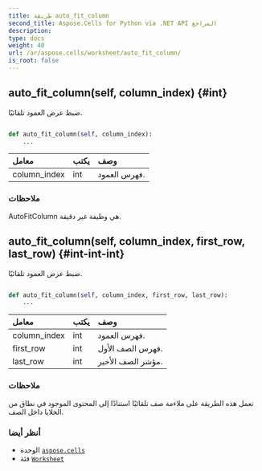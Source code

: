 ```yaml
---
title: طريقة auto_fit_column
second_title: Aspose.Cells for Python via .NET API المراجع
description:
type: docs
weight: 40
url: /ar/aspose.cells/worksheet/auto_fit_column/
is_root: false
---
```

##  auto_fit_column(self, column_index) {#int}
ضبط عرض العمود تلقائيًا.



```python

def auto_fit_column(self, column_index):
    ...
```


| معامل| يكتب| وصف|
| :- | :- | :- |
| column_index | int | فهرس العمود.|
###  ملاحظات

AutoFitColumn هي وظيفة غير دقيقة.

##  auto_fit_column(self, column_index, first_row, last_row) {#int-int-int}

ضبط عرض العمود تلقائيًا.



```python

def auto_fit_column(self, column_index, first_row, last_row):
    ...
```


| معامل| يكتب| وصف|
| :- | :- | :- |
| column_index | int | فهرس العمود.|
| first_row | int | فهرس الصف الأول.|
| last_row | int | مؤشر الصف الأخير.|
###  ملاحظات

تعمل هذه الطريقة على ملاءمة صف تلقائيًا استنادًا إلى المحتوى الموجود في نطاق من الخلايا داخل الصف.


###  أنظر أيضا

* الوحدة [`aspose.cells`](../../)
* فئة [`Worksheet`](/cells/python-net/ar/aspose.cells/worksheet)
